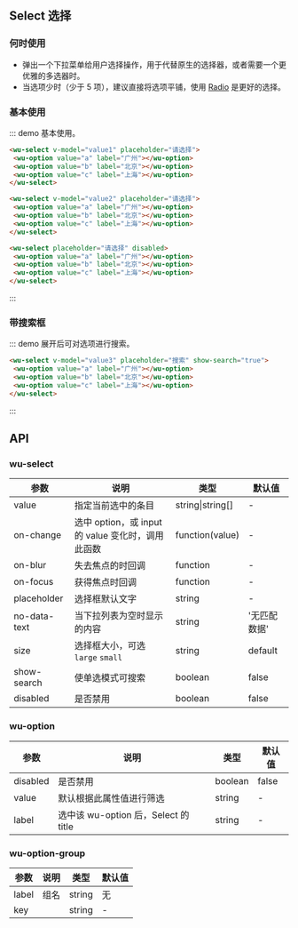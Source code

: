 <script>
  export default {
    data () {
      return {
        value1: '',
        value2: 'a',
        value3: 'b'
      }
    }
  }
</script>
## Select 选择

### 何时使用

- 弹出一个下拉菜单给用户选择操作，用于代替原生的选择器，或者需要一个更优雅的多选器时。
- 当选项少时（少于 5 项），建议直接将选项平铺，使用 [Radio](/components/radio/) 是更好的选择。

 ### 基本使用

 ::: demo 基本使用。

 ```html
<wu-select v-model="value1" placeholder="请选择">
  <wu-option value="a" label="广州"></wu-option>
  <wu-option value="b" label="北京"></wu-option>
  <wu-option value="c" label="上海"></wu-option>
</wu-select>

<wu-select v-model="value2" placeholder="请选择">
  <wu-option value="a" label="广州"></wu-option>
  <wu-option value="b" label="北京"></wu-option>
  <wu-option value="c" label="上海"></wu-option>
</wu-select>

<wu-select placeholder="请选择" disabled>
  <wu-option value="a" label="广州"></wu-option>
  <wu-option value="b" label="北京"></wu-option>
  <wu-option value="c" label="上海"></wu-option>
</wu-select>
 ```
 :::

 ### 带搜索框

 ::: demo 展开后可对选项进行搜索。

  ```html
 <wu-select v-model="value3" placeholder="搜索" show-search="true">
   <wu-option value="a" label="广州"></wu-option>
   <wu-option value="b" label="北京"></wu-option>
   <wu-option value="c" label="上海"></wu-option>
 </wu-select>

  ```
  :::

 <style>
   .wu-select {
     width: 200px
   }
 </style>

 ## API

### wu-select

| 参数     | 说明           | 类型     | 默认值       |
|----------|----------------|----------|--------------|
| value    | 指定当前选中的条目 | string\|string[] |  -  |
| on-change | 选中 option，或 input 的 value 变化时，调用此函数 | function(value) | - |
| on-blur | 失去焦点的时回调 | function | - |
| on-focus | 获得焦点时回调 | function | - |
| placeholder | 选择框默认文字 | string | - |
| no-data-text | 当下拉列表为空时显示的内容 | string | '无匹配数据' |
| size    | 选择框大小，可选 `large` `small`  | string      |      default      |
| show-search | 使单选模式可搜索 | boolean | false |
| disabled | 是否禁用 | boolean | false |

### wu-option

| 参数     | 说明           | 类型     | 默认值       |
|----------|----------------|----------|--------------|
| disabled    | 是否禁用 | boolean   |  false  |
| value | 默认根据此属性值进行筛选 | string | - |
| label | 选中该 wu-option 后，Select 的 title | string | - |

### wu-option-group

| 参数     | 说明           | 类型     | 默认值          |
|----------|----------------|----------|-----------------|
| label    | 组名           | string | 无  |
| key      |                |  string  | -               |


